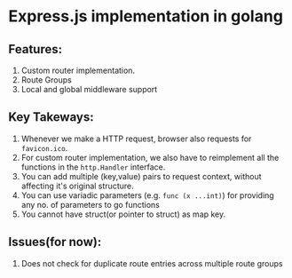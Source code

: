 # Express.js implementation in golang 

## Features: 
1. Custom router implementation.
2. Route Groups 
3. Local and global middleware support

## Key Takeways: 
1. Whenever we make a HTTP request, browser also requests for `favicon.ico`.
2. For custom router implementation, we also have to reimplement all the functions in the `http.Handler` interface.
3. You can add multiple (key,value) pairs to request context, without affecting it's original structure.
4. You can use variadic parameters (e.g. `func (x ...int)`) for providing any no. of parameters to go functions 
5. You cannot have struct(or pointer to struct) as map key.

## Issues(for now): 
1. Does not check for duplicate route entries across multiple route groups